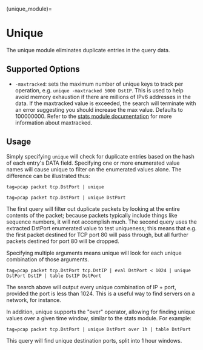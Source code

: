 (unique_module)=
# Unique

The unique module eliminates duplicate entries in the query data. 

## Supported Options

* `-maxtracked`: sets the maximum number of unique keys to track per operation, e.g. `unique -maxtracked 5000 DstIP`. This is used to help avoid memory exhaustion if there are millions of IPv6 addresses in the data. If the maxtracked value is exceeded, the search will terminate with an error suggesting you should increase the max value. Defaults to 100000000. Refer to the [stats module documentation](/search/stats/stats) for more information about maxtracked.

## Usage

Simply specifying `unique` will check for duplicate entries based on the hash of each entry's DATA field. Specifying one or more enumerated value names will cause unique to filter on the enumerated values alone. The difference can be illustrated thus:

```gravwell
tag=pcap packet tcp.DstPort | unique
```

```gravwell
tag=pcap packet tcp.DstPort | unique DstPort
```

The first query will filter out duplicate packets by looking at the entire contents of the packet; because packets typically include things like sequence numbers, it will not accomplish much. The second query uses the extracted DstPort enumerated value to test uniqueness; this means that e.g. the first packet destined for TCP port 80 will pass through, but all further packets destined for port 80 will be dropped.

Specifying multiple arguments means unique will look for each unique combination of those arguments.

```gravwell
tag=pcap packet tcp.DstPort tcp.DstIP | eval DstPort < 1024 | unique DstPort DstIP | table DstIP DstPort
```

The search above will output every unique combination of IP + port, provided the port is less than 1024. This is a useful way to find servers on a network, for instance.

In addition, unique supports the "over" operator, allowing for finding unique values over a given time window, similar to the stats module. For example:

```gravwell
tag=pcap packet tcp.DstPort | unique DstPort over 1h | table DstPort
```

This query will find unique destination ports, split into 1 hour windows.
